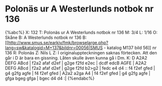 # Polonäs ur A Westerlunds notbok nr 136

{%abc%}
X: 132
T: Polonäs ur A Westerlunds notbok nr 136
M: 3/4
L: 1/16
O: Skåne
B: A Westerlunds notbok nr 136
B: [[http://www.smus.se/earkiv/fmk/browselarge.php?lang=sw&katalogid=M+137&bildnr=00056|SMUS - katalog M137 bild 56]] nr 136
R: Polonäs
Z: Nils L
Z: I originaluppteckningen saknas förtecken. Att den går i D är bara en gissning. Låten skulle även kunna gå i Dm.
K: D
A2A2 DEFG ABcd | f2a2 afaf d2ef | g2ge f2fd e2ec | dcdf edcB AGFE | 
A2A2 DEFG ABcd | f2a2 afaf d2ef | g2ge f2fd b2>g2 | fedc e4 d4 ::
f4 f2ef gfed | g4 g2fg agfe | f4 f2ef gfed | A2a2 a2ga A4 |
f4 f2ef gfed | g4 g2fg agfe | gfga bgeg gfga | bgec d4 d4 :|
{%endabc%}
